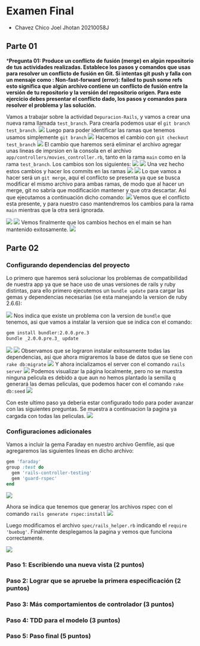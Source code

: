 # Examen Final
- Chavez Chico Joel Jhotan 20210058J
## Parte 01
***Pregunta 01: Produce un conflicto de fusión (merge) en algún repositorio de tus actividades realizadas. Establece los pasos y comandos que usas para resolver un conflicto de fusión en Git. Si intentas git push y falla con un mensaje como : Non-fast-forward (error): failed to push some refs esto significa que algún archivo contiene un conflicto de fusión entre la versión de tu repositorio y la versión del repositorio origen. Para este ejercicio debes presentar el conflicto dado, los pasos y comandos para resolver el problema y las solución.**

Vamos a trabajar sobre la actividad `Depuracion-Rails`, y vamos a crear una nueva rama llamada `test_branch`. Para crearla podemos usar el `git branch test_branch`.
![](img/a1.png)
Luego para poder identificar las ramas que tenemos usamos simplemente `git branch`
![](img/a2.png)
Hacemos el cambio con `git checkout test_branch`
![](img/a3.png)
El cambio que haremos será eliminar el archivo agregar unas lineas de imprsion en la consola en el archivo `app/controllers/movies_controller.rb`, tanto en la rama `main` como en la rama `test_branch`. Los cambios son los siguientes:
![](img/x1.png)
![](img/x2.png)
Una vez hecho estos cambios y hacer los commits en las ramas
![](img/z1.png)
![](img/z2.png)
Lo que vamos a hacer será un `git merge`, aqui el conflicto se presenta ya que se busca modificar el mismo archivo para ambas ramas, de modo que al hacer un merge, git no sabría que modificación mantener y que otra descartar. Asi que ejecutamos a continuación dicho comando:
![](img/x3.png)
Vemos que el conflicto esta presente, y para nuestro caso mantendremos los cambios para la rama `main` mientras que la otra será ignorada.

![](img/x4.png)
![](img/x5.png)
Vemos finalmente que los cambios hechos en el main se han mantenido exitosamente.
![](img/x6.png)





## Parte 02
### Configurando dependencias del proyecto
Lo primero que haremos será solucionar los problemas de compatibilidad de nuestra app ya que se hace uso de unas versiones de rails y ruby distintas, para ello primero ejecutemos un `bundle update` para cargar las gemas y dependencias necesarias (se esta manejando la version de ruby 2.6.6):

![](img/1.png)
Nos indica que existe un problema con la version de `bundle` que tenemos, asi que vamos a instalar la version que se indica con el comando:
```bash
gem install bundler:2.0.0.pre.3
bundle _2.0.0.pre.3_ update
```
![](img/2.png)
![](img(3.png))
Observamos que se lograron instalar exitosamente todas las dependencias, asi que ahora migraremos la base de datos que se tiene con `rake db:migrate`
![](img/4.png)
Y ahora incializamos el server con el comando `rails server`
![](img/5.png)
Podemos visualizar la página localmente, pero no se muestra ninguna pelicula es debido a que aun no hemos plantado la semilla q generará las demas peliculas, que podemos hacer con el comando `rake db:seed`
 ![](img/6.png)

Con este ultimo paso ya deberia estar configurado todo para poder avanzar con las siguientes preguntas. Se muestra a continuacion la pagina ya cargada con todas las peliculas.
 ![](img/7.png)

### Configuraciones adicionales
Vamos a incluir la gema Faraday en nuestro archivo Gemfile, asi que agregaremos las siguientes lineas en dicho archivo:

```rb
gem 'faraday'  
group :test do
  gem 'rails-controller-testing'
  gem 'guard-rspec'                 
end
```
 ![](img/8.png)

Ahora se indica que tenemos que generar los archivos rspec con el comando `rails generate rspec:install`
 ![](img/9.png)

Luego modificamos el archivo `spec/rails_helper.rb` indicando el `require 'buebug'`. Finalmente desplegamos la pagina y vemos que funciona correctamente.

 ![](img/10.png)



### Paso 1: Escribiendo una nueva vista (2 puntos)



### Paso 2: Lograr que se apruebe la primera especificación  (2 puntos)

### Paso 3: Más comportamientos de controlador (3 puntos)

### Paso 4: TDD para el modelo (3 puntos)

### Paso 5: Paso final (5 puntos)